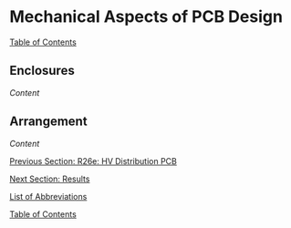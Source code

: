 # Mechanical Aspects of PCB Design

[Table of Contents](https://bosung91.github.io/FSAE-High-Voltage-System-Design-and-Optimization/#table-of-contents)  

## Enclosures
_Content_

## Arrangement
_Content_  

[Previous Section: R26e: HV Distribution PCB](hv-distribution-pcb.md)

[Next Section: Results](#)  

[List of Abbreviations](list-of-abbrev.md)

[Table of Contents](https://bosung91.github.io/FSAE-High-Voltage-System-Design-and-Optimization/#table-of-contents)